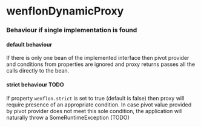 # wenflonDynamicProxy

### Behaviour if single implementation is found

#### default behaviour 
If there is only one bean of the implemented interface then pivot provider
and conditions from properties are ignored 
and proxy returns passes all the calls directly to the bean.

#### strict behaviour TODO
If property ```wenflon.strict``` is set to true (default is false) then
proxy will require presence of an appropriate condition. In case pivot value provided by pivot provider does not
meet this sole condition, the application will naturally throw a SomeRuntimeException (TODO)